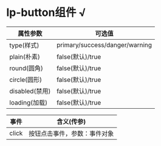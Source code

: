# lp-button组件  √

属性参数     | 可选值
-------- | ----- 
type(样式)  | primary/success/danger/warning
plain(朴素) | false(默认)/true
round(圆角)  | false(默认)/true
circle(圆形) | false(默认)/true 
disabled(禁用)  | false(默认)/true
loading(加载) | false(默认)/true

事件 | 含义(传参)
-------- | ----- 
click | 按钮点击事件，参数：事件对象
